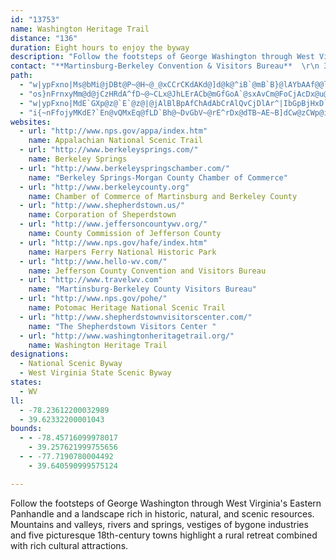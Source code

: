 ```yaml
---
id: "13753"
name: Washington Heritage Trail
distance: "136"
duration: Eight hours to enjoy the byway
description: "Follow the footsteps of George Washington through West Virginia's Eastern Panhandle and a landscape rich in historic, natural, and scenic resources. Mountains and valleys, rivers and springs, vestiges of bygone industries and five picturesque 18th-century towns highlight a rural retreat combined with rich cultural attractions."
contact: "**Martinsburg-Berkeley Convention & Visitors Bureau**  \r\n 304-264-8801  \r\n 800-4WVAFUN\r\n\r\n**Travel Berkeley Springs**  \r\n 800-447-8797  \r\n\r\n**[Jefferson County Convention and Visitors Bureau](http://www.hello-wv.com/)**  \r\n 304-535-2627  \r\n 866-HELLO-WV (435-5698) \r\n\r\n\r\n"
path:
  - "w|ypFxno|Ms@bMi@jDBt@P~@H~@_@xCCrCKdAKd@]d@k@^iB`@mB`B}@lAYbAAf@@l@xA`JrCfE`BbB~@xBNxAI`@Wr@aA~@gHzCy@J_AS}FsBkGyDwLuD_AXeLfGSTOj@Ap@Fr@Nd@v@z@rJbDlBb@tI|@xAd@bJtErBpAhB`CdFrIxDzFlE~JrAfBx@j@~ClArBfBxCrAfH~F`BtBZv@X`Bd@dA\\XXj@NlCn@nGzJtNl@lAVjAHfA@x@GrAmBlLEl@H~DCrAOvBo@nFc@dA[f@}DxDmB`Cu@dBs@~B]zC_BfXqIjm@iBfLB~@b@xAxIzXXt@x@~@vDrCbDz@tD~A~Z`Q|C`Cnd@t`@zy@nn@nFtDxRlK~B~ApAlApJhM`B~A|@j@~LfEnP`H~@XvNvBvCt@pLdI|RtKxA`A|A`BzIjLdBfBfDfC|EdC|RrG|M`IlRbJ`Al@l@h@|EvG~@hAlGhFvBvAvDxArCZ`AA|Ky@jC?lBFlGv@|BLbBK|FsAlDg@|EQfYdArF^bNfBtb@rGhB`@fDvA~QlJrSzJdCfAvBj@lXzElCv@|HfDfDx@rDLbC?bESt@JfEfCbATpAr@fAhBb@hBrA`L@~EH^?tC_@|DEbBNnANZdAfArAd@x@E^Od@i@`AiDTY`DiAz@{ATMXEbBp@nAXr@ChC[b@@dBl@^AzC_An@EdEDjB`@jAx@lBbCfFlCn@n@x@|Ad@rARxAIhEUjFDxANt@^n@vCxClBxAhEbCvFhB~AXdJ`C|G^bBl@dAl@lDlDb@r@rFjG|AtB|@|AdAfCn@v@~Ah@bM|Bt@XTZXj@nAnHr@pFhAjPn@~Dx@xDNfADlA_@pC_AfCoApBmCzCu@xAw@xBoArGk@rBuAfBaBpAgBl@oBfAsCfE}FhLqDvE_ShQcAr@oAXiAAsCeAcBeAcB_A{@YqBGoARiNfIqJfGeBlBcArBeAdEYrC?`FTbCl@|Bn@`Bt@xAbDvEdLpQrBzEzHnVhAlClJvQfCrFdA`Et@vGhA|F~G`XXfCCrB}Fjb@Yl@s@r@eAV{MyDs@EsCVyA@gM_BaFMcReE}EuAaLqCgDJwLzEmDv@}AFcDGuMw@}CPiDl@mGdDwb@xVuAbAmAtB_ApC[dCCtCRfDd@~Db@rFJdB?tCQ`D}A|DuAbB}AjAwUbNoE|C}BbAsChBiEzBeEzC}J~EgD~@oBMcCeAsByA}@_@eBm@gDq@"
  - "os}nFrnxyMm@d@jCzHRdA^fD~@~CLx@JhLErACb@mGfGoA`@sxAvCm@FoCjAcDx@u@EoJgCgLmCy@Qc@?oMpAkCf@uHrBmE~@y@FmV?ePM{Ke@iADwExBkBrAc@G}@cAePwRiAk@m@?oAHq`@hFgHp@wV`DwHf@iTPiO_@kJ?yPXu@~@{JbViCxCgHf@_a@iCoAUs@BYPUb@_@pASjAGrCWn@oPlD{ATqI`CsM`FaB`@uH|AoGd@{Gx@qDCoJm@oUaCoXmEmHyAmKsCwEeBoR{DyQyCcReBeBYgDfCo@xAiIj[`FfD|@~@dF`KxCrFpSva@zIdS`HhS~Lz_@dNf`@pMx_@v@fCxA`GhC~N|FjOnFfQ`FhLhu@vkByDrDs@f@{EdCg@n@sBbEqK|NsCnH{DxIi@d@{@^iE~@kFxAyRhHuQdFkBx@uBrAwAlAcI`GsAp@yDrAaDtAkBjAqDlCuDxEaGxHeOpVkKtNk\\hf@iRv[qJtOi@rAiA~FgAzB[vAu@nIc@fCi@xAsC|EsB~AQb@G|An@zDbAlIi@jBoBnDmClDyClCeCjG{BxDiAfAeArBy@jCwB`J}IfXqAdC_BxAaAj@s@rBW`EYjC}B|LuEzSqAlEkGnOmAtHiC`FSjAo@nDEbAn@nKIvAiBnGu@lAmCrAi@|@Sx@g@lFm@`IYtB]lEyAbN{FsA}NsCcFs@yBy@cB_Ai@g@}BkAaA{DyAeE{DaHyBeC{@o@uIqDyOwEiAKeCn@eB|@_GfEeLtHsDfBeEv@_D@uFOwPkAsGS{BYyJQwERsDl@uJ~@wEr@}Hj@}XdDmCx@aEjDuAbCiA~CsDbPs@rBuAxBiAdAwCzAkLvC_Bx@qGzBgHpBgJfDaFjCqLhHiKtJgFrFeDrCuB~@eXfIuQrAkJxDcKrC}JdBgMhBkFj@kAd@}MhKeSfL_C|AgEzFiD`G]^e@R_AXwDd@qJlDiALiBSqDqBuAg@iADyAd@y@x@qE~GuA`BmGlJm@d@_Cz@cBzBcChCo@FcBGcBhAi@r@mG~FcArA{@fBgAdDm@dCArA^fHRzBZj@bCfCrArBvD~J~@bDCxF^fHBlFo@lJu@fE}AdEe@`E@xA\\lDvJb_@fAtE@`Be@bPSdD_@xCe@`C_HjXyE~NcF`IwA`BeBxAeJjGiBfA{Bf@}M^iDBsAYiBw@wJaG}B}@gEm@oPgAmA@}JdByAb@wGlEwDzA{AdAaEfFmIhMaI`QkIfOe@rAyChQc@lBkIlZi@lCy@fG_@~A_@dAqKhOkEjI_CzCwSvO{@^y@N_PL{ARkDdAcQzG_E`DeArAsNxSuA`CiAtDwBrJeAjC_DbHiAjAqAr@gH~CkN|Ge@\\gBlB}BrCwJzMgGzM_CzC}D~CcG`E{B\\kOl@cGj@_El@oDfBaK~GcB`BeAjB]~@OlAu@nNo@`HmBfO}AbN[dC}@xCuAhCy@~@{MlMgGfFcAfAoBpC}@zAo@lBwD~NObBl@|GhAnHT~@R^bCxAjAfAXj@Rx@DtAOvA]pAaAnBmE~KIhBHr@Jj@Xr@x@jAHj@E^c@r@aDlCa@f@Sd@Ir@Aj@Fr@rCfMl@hB^v@fBxBxCpCh@r@Zt@XjA^lDB`AC|@Ot@iCrHOdBDlC^~AlDlKlAbCnCpCtFtEdAhA^l@^fAPvAVtE?`CgFzF_@n@Ul@s@hE?p@^pBEr@Wt@oCpBuAr@c@DcAEyDe@_A?_L~C_Bj@c@`@Yv@OfBOlDJlA\\~Ab@vAt@xAb@LbDzBlAfAbEjGzChDzCdDzHlGjAdBn@nBXbB?fC]zGBvBN|Dl@vFX`Aj@fArCfFf@jBj@fGX`BbErMbD`I|HdHz@|Ad@|At@xEh@rB|DvJhCjH|CrGrCzGX~@ZzCRtPu@nHIdD@fHQx[EbAu@zCS`CDdFCvMn@dEvBnIbJnSjD`DxOlWPf@RrAsF`WcAdIsApOyAbJsAfGmF~HcAr@yARaAlBmAlD}SgMqKcHyAtF?f@Pb@xBhCpRjNpKzJ^b@Tp@Av@}@tBBh@Jt@|AjFNfB"
  - "w|ypFxno|MdE`GXp@z@`E`@z@|@jAlBlBpAfChAdAbCrAlQvCjDlAr^|IbGpBjHxD`IlFvI`EhPzItJrGxWnPzAl@fBJlCr@xDxBxAzAvA~@|Bp@hEdBdArAvC~BnEfB`DdBfGzI~BlEpF|LnBfC~E|EpPpLx@d@xEdBpBrCjAlCh@r@|@d@~R`GzAx@dBxAjCzE\\PvJlDlAXzClAnK|@bCzA`MnJhAd@bRY|B[tA?rPzCtMrEJnCk@~HNdAZVt@RjEClGfB|D?nB_@fBIdBFtJvAlDZpM~C|DxApB`AxB~AxCdCrFtC`Fp@tLlFhAT|EIxDl@lKp@hAEt@SR_@\\wAvCsFnDuD^Wh@GbD`@|A?|BMh@a@d@wAbAaKXu@n@eAx@qBn@sBh@{C`n@nUtzBxz@dAXlNtFnPbGbp@`WbcAv_@`IdD~NzHnf@dYlAn@dATr@BbA}Hn@wJnAkFb@{BNe@ZYb@At@^v@@bA_APaAQwH]}FL_DJkATiA\\eAd@k@pBeB|EuCbC_Cn@sAPw@B{BCkBNgAdAgCv@kAXKrCDZYb@gBvCgPx@mC~@{Eb@qCxDsG|CiDxAyB|DyG^sAx@sENiC?sCc@sFZYf@QhB@~A~@fBxAdC~@jCX|I\\rCXx@Tc@o@iAgCy@yAeB_HCq@F_@d@gA?SG_AYqABmBKg@mA_AOq@FuDt@uKMsABgDS_Bg@wBwCgHkDuF_BkDBaBX_BV{@\\e@|BqBxB}DnBmEhBqAdJaDTQbALx@oA~BmGh@kBh@gAxO{QlI}MlAyBhA}AtByDHg@?aAOs@_B}AoC{AgAw@iAyA_BsCWoBq@uWOsBwA{DqByCqAqAo@sBOgBDeAb@uCN}B}@uNO_AcBgEHsAb@aDCkAcBcDaCyCw@_@uB]LmAj@_B|D{CT]Ni@Ei@m@gB}CsGYaDHuGIyAo@}BB{ATy@jA}BjBg@f@g@b@}@XcA?Wi@aCBeAd@sCr@eCl@u@~Aq@zAwAvDgFh@mAh@mCE{ETsGe@kC]gAyCyF_@uBSeBBy@^aB?w@a@sBWk@o@i@CUHOpADjBNzDp@lEWP[AQOM]Ec@Si@s@s@cBuEaGuGiFcG_GmEoD_BkBs@gAgFsD}CkCyBaDoBkBy@YC_@\\UbEo@~@a@j@w@Vs@Ju@?oA[oAwDaIoOkXoFwGm@uDOeDLyBJ{FS_BcBoGyAeEc@{AMqBo@mCW_@_BgAkCkCkD{B}CyAeKkDQU@y@xA_CRs@?cAyAuJcCcKm@kA{CyCc@u@cByE}AkD_AaBiCaDNWnAFn@PtM~ExBj@lEZ`B?zQgAz@Wt@s@Pk@D{AE}@YaAmDaGyB_DcAgDUyA?m@~@_HfAuJ~@aLZ_GIoHEcTDy@v@{DNwAEmASeB_@gBCgALeCTaAnAsBtDkElAw@pFaCfDuBhA}B|AaBxA_CdByEx@yCTiBlAqC|Au@~@y@rBeCbGqRr@}AxAsElFgLd]inAbFcObB}At@Ul@K|DEd@KrDmDvCMrDxB~@?zI_C|@Mp@DrAf@rCxBhEZvABbH_BpEeElDqHd@q@rDsDpBsCnCgGr@qAz@iAbCkA`AYl@EdFRlAXzCpArCfBt@lAf@lAn@jAxBpB|EtDjBjAdBx@dAkCjCoI`@@b@NnTpNdI`Jx@l@lBbAz@Rx@l@fArAf@Xb@JhAGdIkBzA{F?}EXyBXaAd@u@\\qANkDH_@^Ox@CfIuAdADfEf@~SdApE^bCW~B{@~AkAlBmBxA_@hA?pGzB`HbArGrAjOzDzCQnBaAfAkAz@oBpWa|@|AuEj@kAlDgEtLoIfHyFjNcKp@u@f@oAPyALgLAsAw@eF?y@x@oGRuL^eGNgAdAsDbA{ElC{QNm@bGyLfA{AxAsClEaLZmAH_AD{FhAgRhFm]V_HpDqVBmLQoBYwAe@wAqIwPk@yAg@sDQsIS}LB_C`@gGfIye@lRrKbFwWhAqCz@uApc@ah@v]}`@tJyH|DiCfJeEfIkCjUoG|G{B~CeBnAcAhCcC|AkBhAeBlDmHngAseDrDsGbD{D`B}Apn@sa@bG{GvCeF|AmDjAmDnAiFbAgGr@gOlIavBcB}cBi@ya@Fk[`]aFZKjJaGd@Gd[}@jBSdGmAlQnBpTjD\\AT]BUf@qGFSb@Qj_@xHj_@hIl@BZMTi@Fg@dFcT\\s@ZS\\E|FtBd@Dh@jAlC`CfZtVtA~@fB}[rB{M^gDDmA?{OD_BtGul@tEc^\\sAn@iG?eBmEaj@oB{SDm@FYjA_BlHcNpIsQBk@E_BOg@kFgNcAgAm@mAWWvCu@wAkGsP_{@yBaJuBaGaBgDgF_IkUcZgCiDyCwEcEiH{HiP@eAPe@z@aAHe@BqAM_Ae@_AwEoFkH|LiA|AqK`L[f@yBrDmHbOg@n@_B|CmA|A_CtAsAX_Qh@a[|NmDoNoAaG}GoXe@kBSSQ_Bc@aCqEqR}AkGoCuIcAyDo@{D[wC}@qPeA{Lw@aG}BiKcG}UoOel@sQml@uAoFwFqZ_O}y@mA}EiAwC_CsEgH{HuGwGeDiEqBkDeAeCuAgEg@X"
  - "i{~nFfojyMKdE?`En@vQMxEq@fLD`Bh@~DvGbV~@rE^rDx@dTB~AE~B]dCw@zCWp@iArBcCfCeBzBw@vAiAjC_@xAObDB~AJxB\\tB|@vCx@dBpEhM~@lE\\xCJzDm@|UAzDT~B`DzMbC`MZtFIdKFfEThEbBfNTxCNxC?jFUvGObAYvHDrFXlHr@xGfJzs@nAtGTz@"
websites:
  - url: "http://www.nps.gov/appa/index.htm"
    name: Appalachian National Scenic Trail
  - url: "http://www.berkeleysprings.com/"
    name: Berkeley Springs
  - url: "http://www.berkeleyspringschamber.com/"
    name: "Berkeley Springs-Morgan County Chamber of Commerce"
  - url: "http://www.berkeleycounty.org"
    name: Chamber of Commerce of Martinsburg and Berkeley County
  - url: "http://www.shepherdstown.us/"
    name: Corporation of Sheperdstown
  - url: "http://www.jeffersoncountywv.org/"
    name: County Commission of Jefferson County
  - url: "http://www.nps.gov/hafe/index.htm"
    name: Harpers Ferry National Historic Park
  - url: "http://www.hello-wv.com/"
    name: Jefferson County Convention and Visitors Bureau
  - url: "http://www.travelwv.com"
    name: "Martinsburg-Berkeley County Visitors Bureau"
  - url: "http://www.nps.gov/pohe/"
    name: Potomac Heritage National Scenic Trail
  - url: "http://www.shepherdstownvisitorscenter.com/"
    name: "The Shepherdstown Visitors Center "
  - url: "http://www.washingtonheritagetrail.org/"
    name: Washington Heritage Trail
designations:
  - National Scenic Byway
  - West Virginia State Scenic Byway
states:
  - WV
ll:
  - -78.23612200032989
  - 39.62332200001043
bounds:
  - - -78.45716099978017
    - 39.257621999755656
  - - -77.7190780004492
    - 39.640590999575124

---
```


Follow the footsteps of George Washington through West Virginia's Eastern Panhandle and a landscape rich in historic, natural, and scenic resources. Mountains and valleys, rivers and springs, vestiges of bygone industries and five picturesque 18th-century towns highlight a rural retreat combined with rich cultural attractions.
